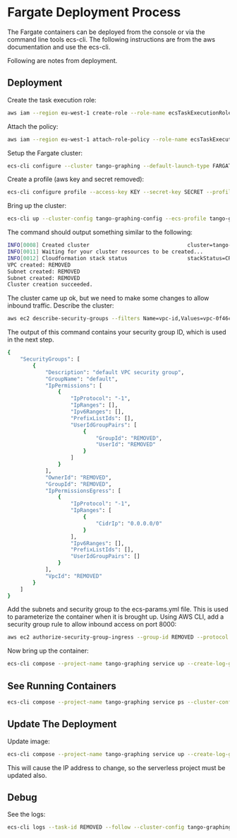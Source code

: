 # Fargate Deployment Process

The Fargate containers can be deployed from the console or via the command line tools ecs-cli. The following instructions are from the aws documentation and use the ecs-cli.

Following are notes from deployment.

## Deployment

Create the task execution role:

```bash
aws iam --region eu-west-1 create-role --role-name ecsTaskExecutionRole --assume-role-policy-document file://task-execution-assume-role.json
```

Attach the policy:

```bash
aws iam --region eu-west-1 attach-role-policy --role-name ecsTaskExecutionRole --policy-arn arn:aws:iam::aws:policy/service-role/AmazonECSTaskExecutionRolePolicy
```

Setup the Fargate cluster:

```bash
ecs-cli configure --cluster tango-graphing --default-launch-type FARGATE --config-name tango-graphing-config --region eu-west-1
```

Create a profile (aws key and secret removed):

```bash
ecs-cli configure profile --access-key KEY --secret-key SECRET --profile-name tango-graphing-profile
```

Bring up the cluster:

```bash
ecs-cli up --cluster-config tango-graphing-config --ecs-profile tango-graphing-profile
```

The command should output something similar to the following:

```bash
INFO[0008] Created cluster                               cluster=tango-graphing region=eu-west-1
INFO[0011] Waiting for your cluster resources to be created... 
INFO[0012] Cloudformation stack status                   stackStatus=CREATE_IN_PROGRESS
VPC created: REMOVED
Subnet created: REMOVED
Subnet created: REMOVED
Cluster creation succeeded.
```

The cluster came up ok, but we need to make some changes to allow inbound traffic. Describe the cluster:

```bash
aws ec2 describe-security-groups --filters Name=vpc-id,Values=vpc-0f46ca80208998dc4 --region eu-west-1
```

The output of this command contains your security group ID, which is used in the next step.

```bash
{
    "SecurityGroups": [
        {
            "Description": "default VPC security group",
            "GroupName": "default",
            "IpPermissions": [
                {
                    "IpProtocol": "-1",
                    "IpRanges": [],
                    "Ipv6Ranges": [],
                    "PrefixListIds": [],
                    "UserIdGroupPairs": [
                        {
                            "GroupId": "REMOVED",
                            "UserId": "REMOVED"
                        }
                    ]
                }
            ],
            "OwnerId": "REMOVED",
            "GroupId": "REMOVED",
            "IpPermissionsEgress": [
                {
                    "IpProtocol": "-1",
                    "IpRanges": [
                        {
                            "CidrIp": "0.0.0.0/0"
                        }
                    ],
                    "Ipv6Ranges": [],
                    "PrefixListIds": [],
                    "UserIdGroupPairs": []
                }
            ],
            "VpcId": "REMOVED"
        }
    ]
}
```

Add the subnets and security group to the ecs-params.yml file. This is used to parameterize the container when it is brought up. Using AWS CLI, add a security group rule to allow inbound access on port 8000:

```bash
aws ec2 authorize-security-group-ingress --group-id REMOVED --protocol tcp --port 8000 --cidr 0.0.0.0/0 --region eu-west-1
```

Now bring up the container:

```bash
ecs-cli compose --project-name tango-graphing service up --create-log-groups --cluster-config tango-graphing-config --ecs-profile tango-graphing-profile
```

## See Running Containers

```bash
ecs-cli compose --project-name tango-graphing service ps --cluster-config tango-graphing-config --ecs-profile tango-graphing-profile
```

## Update The Deployment

Update image:

```bash
ecs-cli compose --project-name tango-graphing service up --create-log-groups --cluster-config tango-graphing-config --ecs-profile tango-graphing-profile --force-deployment
```

This will cause the IP address to change, so the serverless project must be updated also.

## Debug

See the logs:

```bash
ecs-cli logs --task-id REMOVED --follow --cluster-config tango-graphing-config --ecs-profile tango-graphing-profile 
```
